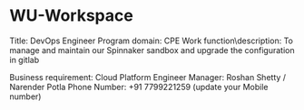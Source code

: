 # WU-Workspace

Title: DevOps Engineer
Program domain: CPE
Work function\description: To manage and maintain our Spinnaker sandbox and upgrade the configuration in gitlab 

Business requirement: Cloud Platform Engineer
Manager: Roshan Shetty / Narender Potla
Phone Number: +91 7799221259 (update your Mobile number)
